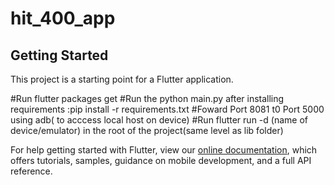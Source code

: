 # hit_400_app
## Getting Started

This project is a starting point for a Flutter application.

#Run flutter packages get
#Run the python main.py after installing requirements :pip install -r requirements.txt
#Foward Port 8081 t0 Port 5000 using adb( to acccess local host on device)
#Run flutter run -d (name of device/emulator) in the root of the project(same level as lib folder)


For help getting started with Flutter, view our
[online documentation](https://flutter.dev/docs), which offers tutorials,
samples, guidance on mobile development, and a full API reference.
